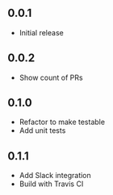 0.0.1
------
- Initial release

0.0.2
------
- Show count of PRs

0.1.0
------
- Refactor to make testable
- Add unit tests

0.1.1
------
- Add Slack integration
- Build with Travis CI

